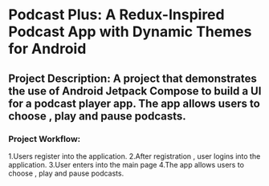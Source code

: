 # Podcast Plus: A Redux-Inspired Podcast App with Dynamic Themes for Android

## Project Description: A project that demonstrates the use of Android Jetpack Compose to build a UI for a podcast player app. The app allows users to choose , play and pause podcasts.

### Project Workflow:

1.Users register into the application.
2.After registration , user logins into the application.
3.User enters into the main page
4.The app allows users to choose , play and pause podcasts.
